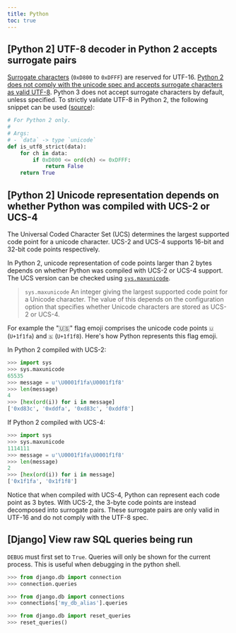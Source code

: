 ```yaml
---
title: Python
toc: true
---
```


## [Python 2] UTF-8 decoder in Python 2 accepts surrogate pairs

[Surrogate characters](https://unicodebook.readthedocs.io/unicode_encodings.html#utf-16-surrogate-pairs)
(`0xD800` to `0xDFFF`) are reserved for UTF-16. [Python 2 does not comply with
the unicode spec and accepts surrogate characters as valid
UTF-8](https://bugs.python.org/issue26260). Python 3 does not accept surrogate
characters by default, unless specified. To strictly validate UTF-8 in Python
2, the following snippet can be used ([source](https://unicodebook.readthedocs.io/guess_encoding.html#is-utf-8)):

```python
# For Python 2 only.
#
# Args:
# - `data` -> type `unicode`
def is_utf8_strict(data):
    for ch in data:
        if 0xD800 <= ord(ch) <= 0xDFFF:
            return False
    return True
```

## [Python 2] Unicode representation depends on whether Python was compiled with UCS-2 or UCS-4

The Universal Coded Character Set (UCS) determines the largest supported code
point for a unicode character. UCS-2 and UCS-4 supports 16-bit and 32-bit code
points respectively.

In Python 2, unicode representation of code points larger than 2 bytes depends
on whether Python was compiled with UCS-2 or UCS-4 support. The UCS version can
be checked using
[`sys.maxunicode`](https://docs.python.org/3.1/library/sys.html#sys.maxunicode).

> `sys.maxunicode`
> An integer giving the largest supported code point for a Unicode character.
> The value of this depends on the configuration option that specifies whether
> Unicode characters are stored as UCS-2 or UCS-4.

For example the "🇺🇸" flag emoji comprises the unicode code points `🇺` (`U+1f1fa`) and `🇸` (`U+1f1f8`). Here's how Python represents this flag emoji.

In Python 2 compiled with UCS-2:

```python
>>> import sys
>>> sys.maxunicode
65535
>>> message = u'\U0001f1fa\U0001f1f8'
>>> len(message)
4
>>> [hex(ord(i)) for i in message]
['0xd83c', '0xddfa', '0xd83c', '0xddf8']
```

If Python 2 compiled with UCS-4:

```python
>>> import sys
>>> sys.maxunicode
1114111
>>> message = u'\U0001f1fa\U0001f1f8'
>>> len(message)
2
>>> [hex(ord(i)) for i in message]
['0x1f1fa', '0x1f1f8']
```

Notice that when compiled with UCS-4, Python can represent each code point as 3
bytes. With UCS-2, the 3-byte code points are instead decomposed into surrogate
pairs. These surrogate pairs are only valid in UTF-16 and do not comply with
the UTF-8 spec.

## [Django] View raw SQL queries being run

`DEBUG` must first set to `True`. Queries will only be shown for the current
process. This is useful when debugging in the python shell.

```python
>>> from django.db import connection
>>> connection.queries

>>> from django.db import connections
>>> connections['my_db_alias'].queries

>>> from django.db import reset_queries
>>> reset_queries()
```
